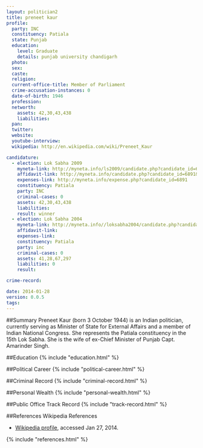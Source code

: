 ```yaml
---
layout: politician2
title: preneet kaur
profile: 
  party: INC
  constituency: Patiala
  state: Punjab
  education: 
    level: Graduate
    details: punjab university chandigarh
  photo: 
  sex: 
  caste: 
  religion: 
  current-office-title: Member of Parliament
  crime-accusation-instances: 0
  date-of-birth: 1946
  profession: 
  networth: 
    assets: 42,30,43,438
    liabilities: 
  pan: 
  twitter: 
  website: 
  youtube-interview: 
  wikipedia: http://en.wikipedia.com/wiki/Preneet_Kaur

candidature: 
  - election: Lok Sabha 2009
    myneta-link: http://myneta.info/ls2009/candidate.php?candidate_id=6891
    affidavit-link: http://myneta.info/candidate.php?candidate_id=6891&scan=original
    expenses-link: http://myneta.info/expense.php?candidate_id=6891
    constituency: Patiala 
    party: INC
    criminal-cases: 0
    assets: 42,30,43,438
    liabilities: 
    result: winner 
  - election: Lok Sabha 2004
    myneta-link: http://myneta.info//loksabha2004/candidate.php?candidate_id=3068
    affidavit-link: 
    expenses-link: 
    constituency: Patiala 
    party: inc
    criminal-cases: 0
    assets: 41,28,67,297
    liabilities: 0
    result:  

crime-record: 

date: 2014-01-28
version: 0.0.5
tags: 
---
```

##Summary
Preneet Kaur (born 3 October 1944) is an Indian politician, currently serving as Minister of State for External Affairs and a member of Indian National Congress. She represents the Patiala constituency in the 15th Lok Sabha. She is the wife of ex-Chief Minister of Punjab Capt. Amarinder Singh.




##Education
{% include "education.html" %}


##Political Career
{% include "political-career.html" %}


##Criminal Record
{% include "criminal-record.html" %}


##Personal Wealth
{% include "personal-wealth.html" %}


##Public Office Track Record
{% include "track-record.html" %}


##References
Wikipedia References
- [Wikipedia profile]({{page.profile.wikipedia}}), accessed Jan 27, 2014.



{% include "references.html" %}